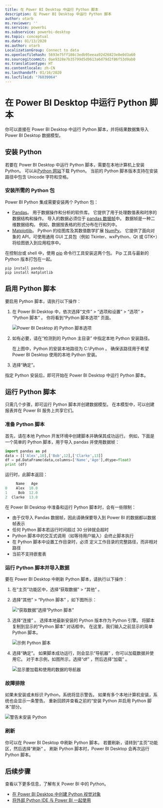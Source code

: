 ```yaml
---
title: 在 Power BI Desktop 中运行 Python 脚本
description: 在 Power BI Desktop 中运行 Python 脚本
author: otarb
ms.reviewer: ''
ms.service: powerbi
ms.subservice: powerbi-desktop
ms.topic: conceptual
ms.date: 01/13/2020
ms.author: otarb
LocalizationGroup: Connect to data
ms.openlocfilehash: 5693e75ff186c3edb95eeaa92d26823e0e0d3a60
ms.sourcegitcommit: 0ae9328e7b35799d5d9613a6d79d2f86f53d9ab0
ms.translationtype: HT
ms.contentlocale: zh-CN
ms.lasthandoff: 01/16/2020
ms.locfileid: "76039064"
---
```

# <a name="run-python-scripts-in-power-bi-desktop"></a>在 Power BI Desktop 中运行 Python 脚本

你可以直接在 Power BI Desktop 中运行 Python 脚本，并将结果数据集导入 Power BI Desktop 数据模型。

## <a name="install-python"></a>安装 Python

若要在 Power BI Desktop 中运行 Python 脚本，需要在本地计算机上安装 Python。 可以从[Python 网站](https://www.python.org/)下载 Python。 当前的 Python 脚本版本支持在安装路径中包含 Unicode 字符和空格。

### <a name="install-required-python-packages"></a>安装所需的 Python 包

Power BI Python 集成需要安装两个 Python 包：

* [Pandas](https://pandas.pydata.org/)。 用于数据操作和分析的软件库。 它提供了用于处理数值表和时序的数据结构和操作。 导入的数据必须位于 [pandas 数据帧](https://www.tutorialspoint.com/python_pandas/python_pandas_dataframe.htm)中。 数据帧是一种二维数据结构。 例如，数据按表格的形式分布在行和列中。
* [Matplotlib](https://matplotlib.org/)。 Python 的绘图库及其数值数学扩展 [NumPy](https://www.numpy.org/)。 它提供了面向对象的 API，可使用通用 GUI 工具包（例如 Tkinter、wxPython、Qt 或 GTK+）将绘图嵌入到应用程序中。

在控制台或 shell 中，使用 [pip](https://pip.pypa.io/en/stable/) 命令行工具安装这两个包。 Pip 工具与最新的 Python 版本打包在一起。

```CMD
pip install pandas
pip install matplotlib
```

## <a name="enable-python-scripting"></a>启用 Python 脚本

要启用 Python 脚本，请执行以下操作：

1. 在 Power BI Desktop 中，依次选择“文件” > “选项和设置” > “选项” > “Python 脚本”     。 你将看到“Python 脚本选项”  页面。

   ![Power BI Desktop 的 Python 脚本选项](media/desktop-python-scripts/python-scripts-7.png)

1. 如有必要，请在“检测到的 Python 主目录”  中指定本地 Python 安装路径。

   在上图中，Python 的安装本地路径为 C:\Python  。 确保该路径用于希望 Power BI Desktop 使用的本地 Python 安装。

1. 选择“确定”。 

指定 Python 安装后，即可开始在 Power BI Desktop 中运行 Python 脚本。

## <a name="run-python-scripts"></a>运行 Python 脚本

只需几个步骤，即可运行 Python 脚本并创建数据模型。 在本模型中，可以创建报表并在 Power BI 服务上共享它们。

### <a name="prepare-a-python-script"></a>准备 Python 脚本

首先，请在本地 Python 开发环境中创建脚本并确保其成功运行。 例如，下面是一个简单的 Python 脚本，用于导入 pandas 并使用数据帧：

```python
import pandas as pd
data = [['Alex',10],['Bob',12],['Clarke',13]]
df = pd.DataFrame(data,columns=['Name','Age'],dtype=float)
print (df)
```

运行时，此脚本返回：

```python
     Name   Age
0    Alex  10.0
1     Bob  12.0
2  Clarke  13.0
```

在 Power BI Desktop 中准备和运行 Python 脚本时，会有一些限制：

* 由于仅导入 Pandas 数据帧，因此请确保要导入到 Power BI 的数据都以数据帧表示
* 任何 Python 脚本若运行时间超过 30 分钟就会超时
* Python 脚本中的交互式调用（如等待用户输入）会终止脚本执行
* 在 Python 脚本中设置工作目录时，必须  定义工作目录的完整路径，而非相对路径
* 当前不支持嵌套表

### <a name="run-your-python-script-and-import-data"></a>运行 Python 脚本并导入数据

要在 Power BI Desktop 中刷新 Python 脚本，请执行以下操作：

1. 在“主页”功能区中，选择“获取数据”   > “其他”  。

1. 选择“其他” > “Python 脚本”   ，如下图所示：

   ![“获取数据”选择“Python 脚本”](media/desktop-python-scripts/python-scripts-1.png)

1. 选择“连接”  。 选择本地最新安装的 Python 版本作为 Python 引擎。 将脚本复制到显示的“Python 脚本”  对话框中。 在这里，我们输入之前显示的简单 Python 脚本。

   ![示例 Python 脚本](media/desktop-python-scripts/python-scripts-6.png)

1. 选择“确定”。  如果脚本成功运行，则会显示“导航器”  ，你可以加载数据并使用它。 对于本示例，如图所示，选择“df”  ，然后选择“加载”  。

   ![显示要加载和使用的数据的导航器](media/desktop-python-scripts/python-scripts-5.png) 

### <a name="troubleshooting"></a>故障排除

如果未安装或未标识 Python，系统将显示警告。 如果有多个本地计算机安装，系统也会显示一条警告。 重新回顾并查看之前的“安装 Python 并启用 Python 脚本”部分。

![警告未安装 Python](media/desktop-python-scripts/python-scripts-3.png)

### <a name="refresh"></a>刷新

你可以在 Power BI Desktop 中刷新 Python 脚本。 若要刷新，请转到“主页”功能区，然后选择“刷新”   。 刷新 Python 脚本时，Power BI Desktop 会再次运行 Python 脚本。

## <a name="next-steps"></a>后续步骤

查看以下更多信息，了解有关 Power BI 中的 Python。

* [在 Power BI Desktop 中创建 Python 视觉对象](desktop-python-visuals.md)
* [将外部 Python IDE 与 Power BI 一起使用](desktop-python-ide.md)
